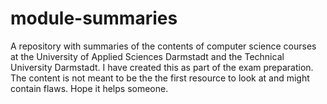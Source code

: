 # module-summaries

A repository with summaries of the contents of computer science courses at the University of Applied Sciences Darmstadt and the Technical University Darmstadt.
I have created this as part of the exam preparation. The content is not meant to be the the first resource to look at and might contain flaws.
Hope it helps someone.
